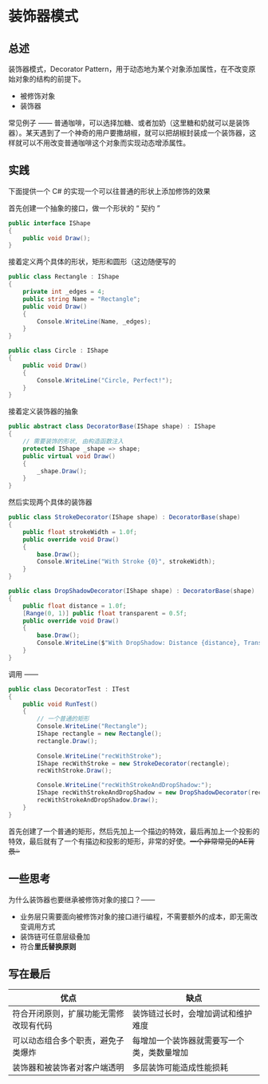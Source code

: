 # 装饰器模式

## 总述

装饰器模式，Decorator Pattern，用于动态地为某个对象添加属性，在不改变原始对象的结构的前提下。

- 被修饰对象
- 装饰器

常见例子 —— 普通咖啡，可以选择加糖、或者加奶（这里糖和奶就可以是装饰器）。某天遇到了一个神奇的用户要撒胡椒，就可以把胡椒封装成一个装饰器，这样就可以不用改变普通咖啡这个对象而实现动态增添属性。

## 实践

下面提供一个 C# 的实现一个可以往普通的形状上添加修饰的效果

首先创建一个抽象的接口，做一个形状的 “ 契约 ”
```C#
public interface IShape
{
	public void Draw();
}
```

接着定义两个具体的形状，矩形和圆形（这边随便写的
```C#
public class Rectangle : IShape
{
	private int _edges = 4;
	public string Name = "Rectangle";
	public void Draw()
	{
		Console.WriteLine(Name, _edges);
	}
}

public class Circle : IShape
{
	public void Draw()
	{
		Console.WriteLine("Circle, Perfect!");
	}
}
```

接着定义装饰器的抽象
```C#
public abstract class DecoratorBase(IShape shape) : IShape
{
	// 需要装饰的形状, 由构造函数注入
	protected IShape _shape => shape;
	public virtual void Draw()
	{
		_shape.Draw();
	}
}
```

然后实现两个具体的装饰器
```C#
public class StrokeDecorator(IShape shape) : DecoratorBase(shape)
{
	public float strokeWidth = 1.0f;
	public override void Draw()
	{
		base.Draw();
		Console.WriteLine("With Stroke {0}", strokeWidth);
	}
}

public class DropShadowDecorator(IShape shape) : DecoratorBase(shape)
{
	public float distance = 1.0f;
	[Range(0, 1)] public float transparent = 0.5f;
	public override void Draw()
	{
		base.Draw();
		Console.WriteLine($"With DropShadow: Distance {distance}, Transparent {transparent}");
	}
}
```

调用 ——
```C#
public class DecoratorTest : ITest
{
    public void RunTest()
    {
        // 一个普通的矩形
        Console.WriteLine("Rectangle");
        IShape rectangle = new Rectangle();
        rectangle.Draw();
  
        Console.WriteLine("recWithStroke");
        IShape recWithStroke = new StrokeDecorator(rectangle);
        recWithStroke.Draw();

        Console.WriteLine("recWithStrokeAndDropShadow:");
        IShape recWithStrokeAndDropShadow = new DropShadowDecorator(recWithStroke);
        recWithStrokeAndDropShadow.Draw();
    }
}
```
首先创建了一个普通的矩形，然后先加上一个描边的特效，最后再加上一个投影的特效，最后就有了一个有描边和投影的矩形，非常的好使。~~一个非常常见的AE背景💦~~
## 一些思考 

为什么装饰器也要继承被修饰对象的接口？——
- 业务层只需要面向被修饰对象的接口进行编程，不需要额外的成本，即无需改变调用方式
- 装饰链可任意层级叠加
- 符合**里氏替换原则**

## 写在最后
| 优点                  | 缺点                    |
| ------------------- | --------------------- |
| 符合开闭原则，扩展功能无需修改现有代码 | 装饰链过长时，会增加调试和维护难度     |
| 可以动态组合多个职责，避免子类爆炸   | 每增加一个装饰器就需要写一个类，类数量增加 |
| 装饰器和被装饰者对客户端透明      | 多层装饰可能造成性能损耗          |